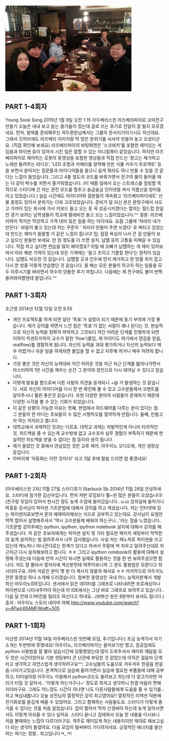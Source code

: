 ![모임후기](img/aa141128.jpg)

## PART 1-4회차
Young Sook Song
2015년 1월 9일 오전 1:15
‪‎아두베리스핀‬ 라즈베리파이로 꼬마전구 만들기
오늘은 내내 보고 듣는 즐거움이 컸는데 글로 쓰는 후기로 전달이 잘 될지 모르겠네요. 먼저, 발제를 준비해주신 곽두환한님께서는 그룹의 문서지기이기시도 하신데요. 그래서 깃허브에도 라즈베리 이미지랑 딱 맞은 분위기를 샤샤샥 만들어 놓고 오셨더군요. (직접 확인해 보세요)
라즈베리파이의 바탕화면은 ‘스크레치’를 포함한 재미있는 게임들과 파이썬 등이 있어서 시킨 일은 잘할 수 있는 미니컴퓨터 같았습니다. 하지만 라즈베리파이로 제어하는 로봇의 동영상을 포함한 영상들과 직접 만드신 ‘광고는 제거하고 노래만 들려주는 라디오’, ‘LED 조명과 카메라를 장착해 만든 식물 키우기 프로젝트’ 등을 보면서 쏟아지는 질문들과 아이디어들을 들으니 쉽게 뭐라도 하나 만들 수 있을 것 같다는 느낌이 들었습니다. 그리고 4줄 정도의 코드를 바꿔가면서 전구의 불이 들어올 때는 다 같이 박수를 치면서 즐거워했습니다. (이 때쯤 일에서 오는 스트레스를 힐링할 목적으로 스터디에 간 저는 관전 모드를 멈추고 슬금슬금 인터넷을 켜서 지름신을 받아들이고 있었습니다.)
실습 시간에도 아이디어와 질문들이 계속됐고 ‘라즈베리파이세트’ 선물 증정도 있어서 분위기는 더욱 고조되었습니다. 준비가 덜 되신 분은 문방구에서 사오고 가까이 있는 회사에 가서 키보드 들고 오는 등 꼭 성공시키겠다는 열의는 월드컵 한일전 경기 보려는 남학생들이 학교에 텔레비전 들고 오는 느낌이었습니다.^^
결론: 라즈베리파이 작지만 막강하고 가격 대비 많은 일을 하는 아이네요. 요즘 그룹에 ‘차라리 내가 만든다.’ 바람이 불고 있는데 저는 꾸준히 ‘ 차라리 만들어 주면 쓰겠다’ 로 버티고 있었는데 만드는 재미가 쏠쏠할 거 같은 느낌이 듭니다!
팁: 점점 욕심이 나서 큰 걸 만들어 보고 싶으신 분들만 보세요. 만 원 정도를 더 쓰면 설치, 납땜 등의 고통을 피해갈 수 있습니다. 직접 하고 싶다면 연습을 많이 해야겠죠? 어릴 때 오빠가 납땜하는 게 재미 있어보여서 따라 해본 기억이 있는데 모든 기계에는 ‘쓸고 조이고 기름칠 한다’는 원칙이 있습니다. 납땜도 비슷한 것 같습니다. 납땜할 곳과 인두에 먼지 제거하고 한 방울 위치 잡고 다시 한 방울 이렇게 연습했던 것 같습니다. 올 해는 모든 분들이 하고자 하는 일들을 모두 이루시기를 바라면서 하수의 당돌한 후기 마칩니다. 다음에는 제 전구에도 불이 반짝 들어와야할텐데 말입니다.^^

## PART 1-3회차
조근영
2014년 12월 12일 오전 9:55
- 개인 프로젝트를 하게 되면 일단 '목표'가 설정이 되기 때문에 동기 부여에 가장 좋습니다. 제가 강의를 하면서 느낀 점은 '목표'가 없는 사람이 꽤나 된다는 것. 현실적으로 자신의 능력을 정확히 파악하고 그것보다 약간 어려운 단계를 진행하게 되면 미하이 칙센트미하이 교수가 말한 'flow'(몰입, 제 아이디도 여기에서 영감을 얻음, realflow)를 경험하게 됩니다. 자신의 능력을 과대 평가하거나 자신의 능력보다 매우 어렵거나 쉬운 일을 하게되면 몰입을 할 수 없고 지루해 하거나 매우 어려워 합니다.
- 가장 좋은 것은 자신의 능력대비 약간 어려운 것을 차근 차근 단계를 밟아나가면서 마스터하여 1만 시간을 채우는 순간 그 분야의 장인으로 다시 태어날 수 있다고 믿습니다.
- 이렇게 발표를 함으로써 다른 사람의 의견을 듣게되니 +@ 가 발생하는 것 같습니다. 서로 자신의 아이디어를 다시 한 번 확인해 볼 수 있고 고수분들께서 코멘트를 달아주시니 훨씬 좋은것 같습니다. 또한 다양한 분야의 사람들이 존재하기 때문에 다양한 시각을 볼 수 있는 기회가 되었습니다.
- 이 같은 상황이 가능한 이유는 첫째, 현업에서 하드웨어를 다루는 분이 있다는 점. 그 분들의 한 마디는 초보들의 수 많은 시행착오를 절약하게 만듭니다. 둘째, 만들고자 하는 의지라고 봅니다.
- 대학교에서 과제하던 것과는 다르죠. 대학교 과제는 자발적인게 아니라 타의적인 것, 피드백을 줄 수 있는게 교수밖에 없고 교수조차 실무 경험이 부족하기 때문에 현실적인 피드백을 받을 수 없다는 점 등이라 생각 됩니다.
- 제가 들었던 것 중에서 관심있던 것은 교류 제어, 아두이노 오디오북, 개인 생장상 등입니다.
- 아버지께 '자동화는 이런 것이다!' 라고 3달 후에 말씀 드리면 참 좋겠네요!

## PART 1-2회차
[아두베리스핀 2차] 11월 27일 스터디후기
Starbuck Sb
2014년 11월 28일
안녕하세요. 스터디에 참가한 김선우입니다.
먼저 저번 모임보다 훨~씬 많은 분들이 오셨습니다!
(친구랑 모임이 있어서 한시간 정도 늦게 수업에 들어갔습니다.. u.u)
강의실에 들어가니 박홍훈 강사님이 파이썬 기초문법에 대해서 강의를 하고 계셨습니다. 저는 인터넷에 있는 파이썬자료보면서 혼자 예제따라해보는 식으로 공부하고 있는데요. 강사님이 요점만 딱딱 찝어서 설명해주셔서
'역시 고수분들께 배워야 하는구나...'라는 점을 느꼈습니다..
기초문법 강의후에는 python, ipython, ipython notebook 설치에 대해서 강의를 해주셨습니다. 저 같은 초보자에게는 파이썬 설치 및 기타 필요한 패키치 세팅부터 막막한데 쉽게 설치하는 법 알려주셔서 너무 감사했습니다. 사실 저는 캐노피로 파이썬을 쓰고있는데 캐노피나 아나콘다로는 한계가 있다고 하셔서 주말에 싹 지우고 알려주신대로 차근차근 다시 설치해보려고 합니다. ㅎㅎ
그리고 ipython notebook의 활용에 대해서 설명해 주셨는데 다음에 만약 시간이 되시면 실제로 활용하는 것을 한 번 보여주셨으면 합니다. 저도 잘 몰라서 옆자리에 계신분한테 여쭈어보니까 그 분도 활용법은 모른다고 하시더라구요..아마 저같은 분이 몇 분 더 계시지 않을까 해서요 ㅎㅎ
마지막으로 아두이노 관련 동영상 하나 소개해 드리겠습니다.
첨부한 동영상은 국내 어느 능력자분께서 개발하신 아두이노IDE입니다. 센서에서 읽은 데이터를 그래프로 나타내려면 프로세싱이나 파이썬으로 나타내주어야 하는데 이 IDE에서는 그냥 바로 그래프로 보여주고 있습니다..다음 달 안에 0.1버전을 릴리즈 하신다고 하네요...(바쁘신 분은 8분부터 보셔도 됩니다.)
출처 : 아두이노 스토리 네이버 까페
http://www.youtube.com/watch?v=4PwpX8AMFWo#t=505

## PART 1-1회차
이선영
2014년 11월 14일
아두베리스핀 첫번째 모임, 후기입니다:)
조금 늦게가서 자기소개는 두번밖에 못했네요!
아두이노, 라즈베리파이는 들어보기만 했고, 컴공임에도 python 사용법을 잘 몰라 실습시간에 당황했었는데 많이 도와주셔서 재미와 깨달음 모두 얻은 시간이었어요
기본 셋팅부터 큰 난관에 부딪힌 것 같았는데 아직은 걸음마 단계라고 생각하고 자연스럽게 생각하려구요^^; 고수님들의 도움으로 겨우겨우 한걸음 한걸음 나아가고있습니다.
본격적으로 실습에 들어가면서 실습에 필요한 부품들에 대해 공부하고, 터미널이랑 아두이노 이용해서 python코드도 돌려보고 하는데 다 알고가자면 머리가 터질 것 같아서.. '이렇게 하는거구나~' 정도로 하자고 생각하니 한결 마음이 편해지더라구요. 그래도 어느정도 시간이 지나면 나도 다른사람들에게 도움을 줄 수 있기를..하고 욕심내봅니다
오늘 상진님의 열정적인 강의 최고였어요!! 열정적인 리액션 덕분에 전기회로를 즐겁게 배울 수 있었어요. 그리고 함께하는 사람들도요. 스터디가 이렇게 즐거울 수 있다는 것을 처음 알았습니다. 집이 멀어서 막차 신경써야 하는데 늦게 일어서면서도 이렇게 아쉬울 수 있나 싶어요.
스터디 끝나고 집에와서 오늘 한 내용을 다시보니 처음 볼때와는 느낌이 다르더라구요. 격주로 재미있게 하는 내용이지만 제대로 해보고싶다 라는 생각이 들었어요.
다음 모임이 벌써부터 기다려지네요. 긍정적인 에너지를 발산하는 여기는 정말.. 최고입니다ㅋ_ㅋ!

